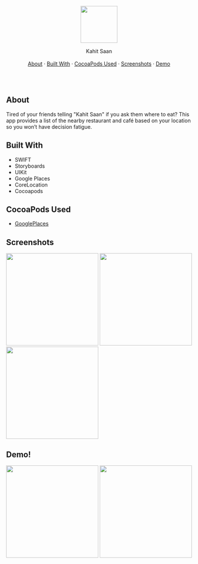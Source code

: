 

<p align="center">
  <p align="center">
    <img src="https://github.com/jarvizconde1/Kahit-Saan/assets/102355807/c0bb7be0-9d32-47d1-9ec9-bf630e9e0618" width="100" height="100">

  </p>
  <p align="center">
   Kahit Saan
    <br />
    <br />
    <a href="#about">About</a>
    ·
    <a href="#built-with">Built With</a>
    ·
    <a href="#cocoapods-used">CocoaPods Used</a>
    ·
    <a href="#screenshots">Screenshots</a>
    ·
    <a href="#demo">Demo</a>
  </p>
</p>

<br />
<br />



## About
                                 
Tired of your friends telling "Kahit Saan" if you ask them where to eat?  This app provides a list of the nearby restaurant and café based on your location so you won’t have decision fatigue.

## Built With
* SWIFT
* Storyboards
* UIKit 
* Google Places
* CoreLocation 
* Cocoapods


## CocoaPods Used
* [GooglePlaces][1]

[1]: https://cocoapods.org/pods/GooglePlaces




## Screenshots


<img src="https://github.com/jarvizconde1/Kahit-Saan/assets/102355807/7816f337-3c01-463c-921e-574ab2337976" width="250" >
<img src="https://github.com/jarvizconde1/Kahit-Saan/assets/102355807/dd308a71-fcc3-4e03-bd4b-7324cf9eacb5" width="250" >
<img src="https://github.com/jarvizconde1/Kahit-Saan/assets/102355807/98997222-5751-4f32-bf39-00b31c2c2a22" width="250" >

## Demo!



<img src="https://github.com/jarvizconde1/Kahit-Saan/assets/102355807/40a6e760-f7d3-4886-96dd-dd7b821455b8" width="250"/>
<img src="https://github.com/jarvizconde1/Kahit-Saan/assets/102355807/ba6d09f3-d8a3-4992-90e4-6a8a4dc98c32" width="250"/>

